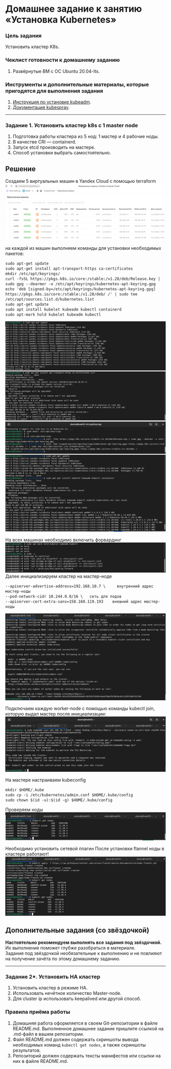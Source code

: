 # Домашнее задание к занятию «Установка Kubernetes»

### Цель задания

Установить кластер K8s.

### Чеклист готовности к домашнему заданию

1. Развёрнутые ВМ с ОС Ubuntu 20.04-lts.


### Инструменты и дополнительные материалы, которые пригодятся для выполнения задания

1. [Инструкция по установке kubeadm](https://kubernetes.io/docs/setup/production-environment/tools/kubeadm/create-cluster-kubeadm/).
2. [Документация kubespray](https://kubespray.io/).

-----

### Задание 1. Установить кластер k8s с 1 master node

1. Подготовка работы кластера из 5 нод: 1 мастер и 4 рабочие ноды.
2. В качестве CRI — containerd.
3. Запуск etcd производить на мастере.
4. Способ установки выбрать самостоятельно.
## Решение
Создаем 5 виртуальных машин в Yandex Cloud  с помощью terraform
![](img/1.png)

на каждой из машин выполняем команды для установки необходимых пакетов:
```
sudo apt-get update   
sudo apt-get install apt-transport-https ca-certificates   
mkdir /etc/apt/keyrings/   
curl -fsSL https://pkgs.k8s.io/core:/stable:/v1.28/deb/Release.key | sudo gpg --dearmor -o /etc/apt/keyrings/kubernetes-apt-keyring.gpg
echo 'deb [signed-by=/etc/apt/keyrings/kubernetes-apt-keyring.gpg] https://pkgs.k8s.io/core:/stable:/v1.28/deb/ /' | sudo tee /etc/apt/sources.list.d/kubernetes.list
sudo apt-get update 
sudo apt install kubelet kubeadm kubectl containerd
sudo apt-mark hold kubelet kubeadm kubectl
```
![](img/2.png)
![](img/3.png)
![](img/4.png)
![](img/5.png)

На всех машинах необходимо включить форвардинг
![](img/6.png)
Далее инициализируем кластер на мастер-ноде
```kubeadm init \   
--apiserver-advertise-address=192.168.10.7 \     внутренний адрес мастер-ноды   
--pod-network-cidr 10.244.0.0/16 \   сеть для подов   
--apiserver-cert-extra-sans=158.160.119.193    внешний адрес мастер-ноды
```
![](img/7.png)

Подключаем каждую worker-node с помощью команды kubectl join, которую выдал мастер после инициализации:
![](img/8.png)

На мастере настраиваем kubeconfig
```
mkdir $HOME/.kube
sudo cp -i /etc/kubernetes/admin.conf $HOME/.kube/config
sudo chown $(id -u):$(id -g) $HOME/.kube/config
```
Проверяем ноды
![](img/9.png)

Необходимо установить сетевой плагин
После установки flannel ноды в кластере работают!
![](img/10.png)

## Дополнительные задания (со звёздочкой)

**Настоятельно рекомендуем выполнять все задания под звёздочкой.** Их выполнение поможет глубже разобраться в материале.   
Задания под звёздочкой необязательные к выполнению и не повлияют на получение зачёта по этому домашнему заданию. 

------
### Задание 2*. Установить HA кластер

1. Установить кластер в режиме HA.
2. Использовать нечётное количество Master-node.
3. Для cluster ip использовать keepalived или другой способ.

### Правила приёма работы

1. Домашняя работа оформляется в своем Git-репозитории в файле README.md. Выполненное домашнее задание пришлите ссылкой на .md-файл в вашем репозитории.
2. Файл README.md должен содержать скриншоты вывода необходимых команд `kubectl get nodes`, а также скриншоты результатов.
3. Репозиторий должен содержать тексты манифестов или ссылки на них в файле README.md.

